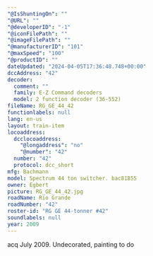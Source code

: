 ```yaml
---
"@IsShuntingOn": ""
"@URL": ""
"@developerID": "-1"
"@iconFilePath": ""
"@imageFilePath": ""
"@manufacturerID": "101"
"@maxSpeed": "100"
"@productID": ""
dateUpdated: "2024-04-05T17:36:48.748+00:00"
dccAddress: "42"
decoder:
  comment: ""
  family: E-Z Command decoders
  model: 2 function decoder (36-552)
fileName: RG_GE_44_42
functionlabels: null
lang: en-us
layout: train-item
locoaddress:
  dcclocoaddress:
    "@longaddress": "no"
    "@number": "42"
  number: "42"
  protocol: dcc_short
mfg: Bachmann
model: Spectrum 44 ton switcher. bac81855
owner: Egbert
picture: RG_GE_44_42.jpg
roadName: Rio Grande
roadNumber: "42"
roster-id: "RG GE 44-tonner #42"
soundlabels: null
year: 2009
---
```


acq July 2009. Undecorated, painting to do

